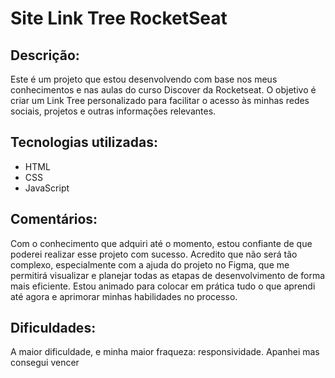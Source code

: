 # Site Link Tree RocketSeat
## Descrição:
Este é um projeto que estou desenvolvendo com base nos meus conhecimentos e nas aulas do curso Discover da Rocketseat. O objetivo é criar um Link Tree personalizado para facilitar o acesso às minhas redes sociais, projetos e outras informações relevantes.

## Tecnologias utilizadas:
- HTML
- CSS
- JavaScript

## Comentários:
Com o conhecimento que adquiri até o momento, estou confiante de que poderei realizar esse projeto com sucesso. Acredito que não será tão complexo, especialmente com a ajuda do projeto no Figma, que me permitirá visualizar e planejar todas as etapas de desenvolvimento de forma mais eficiente. Estou animado para colocar em prática tudo o que aprendi até agora e aprimorar minhas habilidades no processo.

## Dificuldades:
A maior dificuldade, e minha maior fraqueza: responsividade. Apanhei mas consegui vencer
